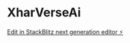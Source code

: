 # XharVerseAi

[Edit in StackBlitz next generation editor ⚡️](https://stackblitz.com/~/github.com/wetry07/XharVerseAi)